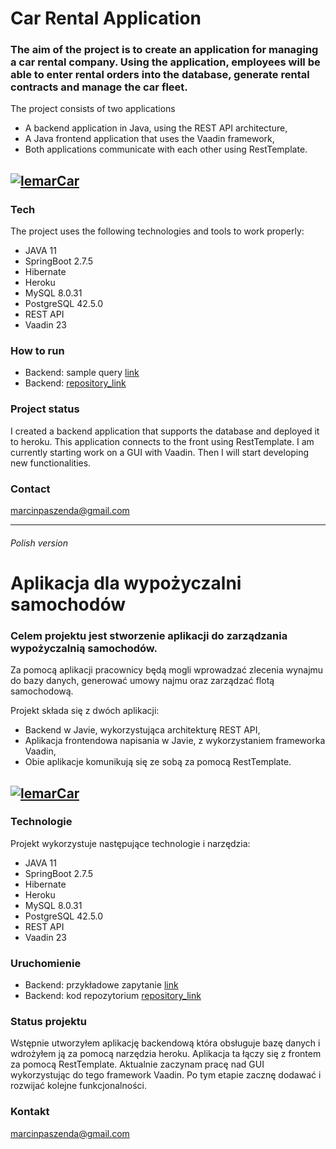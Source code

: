 # Car Rental Application

### The aim of the project is to create an application for managing a car rental company. Using the application, employees will be able to enter rental orders into the database, generate rental contracts and manage the car fleet.

The project consists of two applications
- A backend application in Java, using the REST API architecture,
- A Java frontend application that uses the Vaadin framework,
- Both applications communicate with each other using RestTemplate.

[![lemarCar](http://www.lemarcar.pl/grafika/logo.png)](http://www.lemarcar.pl/)
---

### Tech 

The project uses the following technologies and tools to work properly:
- JAVA 11
- SpringBoot 2.7.5
- Hibernate
- Heroku
- MySQL 8.0.31
- PostgreSQL 42.5.0
- REST API
- Vaadin 23

### How to run

- Backend: sample query [link]
- Backend: [repository_link]

### Project status

I created a backend application that supports the database and deployed it to heroku. 
This application connects to the front using RestTemplate. I am currently starting work on a GUI with Vaadin. 
Then I will start developing new functionalities.


### Contact

marcinpaszenda@gmail.com




***
###### Polish version





# Aplikacja dla wypożyczalni samochodów

### Celem projektu jest stworzenie aplikacji do zarządzania wypożyczalnią samochodów.
Za pomocą aplikacji pracownicy będą mogli wprowadzać zlecenia wynajmu do bazy danych, generować umowy najmu oraz zarządzać flotą samochodową.

Projekt składa się z dwóch aplikacji:
- Backend w Javie, wykorzystująca architekturę REST API,
- Aplikacja frontendowa napisania w Javie, z wykorzystaniem frameworka Vaadin,
- Obie aplikacje komunikują się ze sobą za pomocą RestTemplate.

[![lemarCar](http://www.lemarcar.pl/grafika/logo.png)](http://www.lemarcar.pl/)
---

### Technologie 

Projekt wykorzystuje następujące technologie i narzędzia:
- JAVA 11
- SpringBoot 2.7.5
- Hibernate
- Heroku
- MySQL 8.0.31
- PostgreSQL 42.5.0
- REST API
- Vaadin 23

### Uruchomienie

- Backend: przykładowe zapytanie [link]
- Backend: kod repozytorium [repository_link]

### Status projektu

Wstępnie utworzyłem aplikację backendową która obsługuje bazę danych i wdrożyłem ją za pomocą narzędzia heroku. 
Aplikacja ta łączy się z frontem za pomocą RestTemplate. Aktualnie zaczynam pracę nad GUI wykorzystując do tego framework Vaadin. 
Po tym etapie zacznę dodawać i rozwijać kolejne funkcjonalności.


### Kontakt

marcinpaszenda@gmail.com

[link]:<https://car-rental-lemarcar.herokuapp.com/v1/carRents>
[repository_link]:<https://github.com/marcinpaszenda/Car-Rental>
